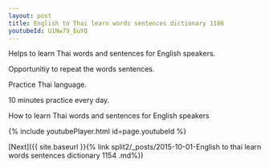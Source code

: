 ```yaml
---
layout: post
title: English to Thai learn words sentences dictionary 1186 
youtubeId: U1Nw79_EuYQ
---
```

 
 
Helps to learn Thai words and sentences for English speakers.

Opportunitiy to repeat the words sentences. 

Practice Thai language. 
 
10 minutes practice every day. 
 
How to learn Thai words and sentences for English speakers 
 
{% include youtubePlayer.html id=page.youtubeId %}
 
 
[Next]({{ site.baseurl }}{% link  split2/_posts/2015-10-01-English to thai learn words sentences dictionary 1154 .md%})
 
